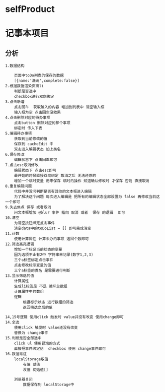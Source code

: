 # selfProduct

# 记事本项目

  ## 分析

    1.数据结构

        页面中toDo列表的保存的数据
        [{name:'洗碗',complete:false}]
    2.根据数据渲染页面li
        判断是否选中
        checkbox进行双向绑定
    3.点击新增
        点击回车  获取输入的内容 增加到列表中 清空输入框 
        输入框为空 点击回车没效果
    4.点击删除对应的待办事项
        点击button 删除对应的那个事项
        绑定时 传入下表
    5.编辑待办事项
        获取到当前修改的值
        保存到 cacheEdit 中
        双击进入编辑状态 加上类名
    6.保存修改
        编辑状态下 点击回车即可
    7.点击esc取消修改
        编辑状态下 点击esc即可
        最开始的时候直接双向绑定 取消之后 无法还原的
        增加一个临时变量 用来保存 临时的操作 知道确认修改时 才保存 否则 直接取消
    8.重复编辑问题
        代码中并没问判断是否有其他的文本框进入编辑
        为了解决这个问题 每次进入编辑是 把所有的编辑状态全部设置为 false 再修改当前这一个即可
    9.失去焦点 保存 或者取消
        问文本框增加 @blur 事件 指向 取消 或者  保存 的逻辑  即可
    10.清空
        为清空按钮绑定点击事件
        清空data中的toDoList = [] 即可完成清空
    11.计数
        使用计算属性 计算未办的事项 返回个数即可
    12.筛选高亮逻辑
        增加一个标记当前状态的变量
        因为选项不止有2中 字符串来记录(数字1,2,3)
        三个a标签绑定点击事件
        点击修改标示变量的值
        三个a标签的类名 是需要进行判断
    13.显示筛选的值
        计算属性
        生成li标签是 不是 循环总数组
        计算属性中的数组
        逻辑
            根据标示状态 进行数组的筛选
            返回筛选之后的值

    14,15号逻辑 使用click 触发时 value并没有改变 使用change即可
    14.全选
        使用click 触发时 value还没有改变
        替换为 change事件
    15.判断是否全部选中
        click ul 使用冒泡的方式
        直接把事件绑定给  checkbox 使用 change事件即可
    16.数据常驻
        localStorage取值 
            有值 赋值
            没值 初始值[]
        
        浏览器关闭
            数据保存到 localStorage中
